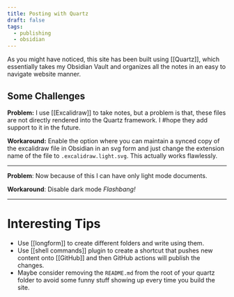 ```yaml
---
title: Posting with Quartz
draft: false
tags:
  - publishing
  - obsidian
---
```

As you might have noticed, this site has been built using [[Quartz]], which essentially takes my Obsidian Vault and organizes all the notes in an easy to navigate website manner.

## Some Challenges

**Problem:** I use [[Excalidraw]] to take notes, but a problem is that, these files are not directly rendered into the Quartz framework. I #hope they add support to it in the future.

**Workaround:** Enable the option where you can maintain a synced copy of the excalidraw file in Obsidian in an svg form and just change the extension name of the file to `.excalidraw.light.svg`. This actually works flawlessly.

---

**Problem**: Now because of this I can have only light mode documents.

**Workaround**: Disable dark mode *Flashbang!*

---

# Interesting Tips

- Use [[longform]] to create different folders and write using them.
- Use [[shell commands]] plugin to create a shortcut that pushes new content onto [[GitHub]] and then GitHub actions will publish the changes.
- Maybe consider removing the `README.md` from the root of your quartz folder to avoid some funny stuff showing up every time you build the site.
